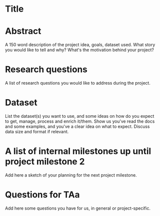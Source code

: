 # Title



# Abstract

A 150 word description of the project idea, goals, dataset used.
What story you would like to tell and why? What's the motivation behind your project?



# Research questions

A list of research questions you would like to address during the project.



# Dataset

List the dataset(s) you want to use, and some ideas on how do you expect to get,
manage, process and enrich it/them. Show us you've read the docs and some examples,
and you've a clear idea on what to expect. Discuss data size and format if relevant.



# A list of internal milestones up until project milestone 2

Add here a sketch of your planning for the next project milestone.



# Questions for TAa

Add here some questions you have for us, in general or project-specific.
